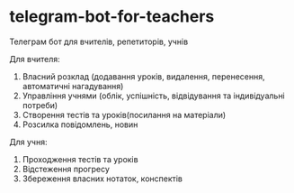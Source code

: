 # telegram-bot-for-teachers
Телеграм бот для вчителів, репетиторів, учнів

Для вчителя:
1) Власний розклад (додавання уроків, видалення, перенесення, автоматичні нагадування)
2) Управління учнями (облік, успішність, відвідування та індивідуальні потреби)
3) Створення тестів та уроків(посилання на матеріали)
4) Розсилка повідомлень, новин
   
Для учня:
1) Проходження тестів та уроків
2) Відстеження прогресу
3) Збереження власних нотаток, конспектів
